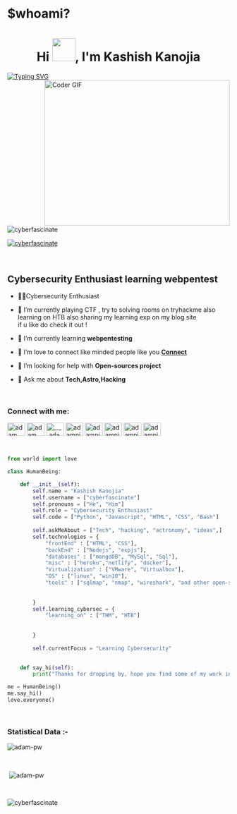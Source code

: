 <h1 align="left">$whoami?</h1>
<h1 align="center">Hi <img src="https://media.giphy.com/media/hvRJCLFzcasrR4ia7z/giphy.gif" width="52px">, I'm Kashish Kanojia</h1>


[![Typing SVG](https://readme-typing-svg.herokuapp.com?font=Ubuntu&color=%2336BCF7&vCenter=true&height=35&lines=%23+whoami;%E2%9C%93+Web+Developer;%E2%9C%93+Pentester;%E2%9C%93+CTF+Player+;%E2%9C%93++;%E2%9C%93++)](https://git.io/typing-svg)
<img align="right" src="https://github.com/rajaprerak/rajaprerak/blob/master/developer.gif" alt="Coder GIF" width="420" height="330">



<br>

<p align="left"> <img src="https://komarev.com/ghpvc/?username=cyberfascinate&label=Profile%20views&color=0e75b6&style=flat" alt="cyberfascinate" /> </p>
<p align="left"> <a href="https://twitter.com/cyberfascinate" target="blank"><img src="https://img.shields.io/twitter/follow/cyberfascinate?logo=twitter&style=for-the-badge" alt="cyberfascinate" /></a> </p>
<br>



Cybersecurity Enthusiast learning webpentest
-------------------------------------------------------------------------------------------------------------------------------------------------------------------------------
-  🐱‍👤Cybersecurity Enthusiast
- 🔭 I’m currently playing CTF , try to solving rooms on tryhackme also learning on HTB also sharing my learning exp on my blog site  <br>if u like do check it out !
- 🌱 I’m currently learning **webpentesting**
- 🤝 I’m love to connect like minded people like you **[Connect](https://www.linkedin.com/in/cyberfascinate/)<br>**

- 🤝 I’m looking for help with **Open-sources project**

- 💬 Ask me about **Tech,Astro,Hacking**


<br>

<h3 align="left">Connect with me:</h3>
<p align="left">
  <a href="https://www.youtube.com/channel/UCnYOx0jmT2w5pVluEtzyTww" target="blank"><img align="center"
      src="https://github.com/rahuldkjain/github-profile-readme-generator/blob/master/src/images/icons/Social/youtube.svg"
      alt="adam pithewan" height="30" width="40" /></a>
  <a href="https://discord.gg/PVnckpZzXG" target="blank"><img align="center"
      src="https://github.com/rahuldkjain/github-profile-readme-generator/blob/master/src/images/icons/Social/discord.svg"
      alt="adam pithen wala" height="30" width="40" /></a>
  <a href="https://instagram.com/cyberfascinate" target="blank"><img align="center"
      src="https://raw.githubusercontent.com/rahuldkjain/github-profile-readme-generator/master/src/images/icons/Social/instagram.svg"
      alt="_._.adam._" height="30" width="40" /></a>
  <a href="https://www.facebook.com/Cyberzfascinate" target="blank"><img align="center"
      src="https://github.com/rahuldkjain/github-profile-readme-generator/blob/master/src/images/icons/Social/facebook.svg"
      alt="adampithewan" height="30" width="40" /></a>
 <a href="https://twitter.com/cyberfascinate" target="blank"><img align="center"
      src="https://raw.githubusercontent.com/rahuldkjain/github-profile-readme-generator/master/src/images/icons/Social/twitter.svg"
      alt="adampithewan" height="30" width="40" /></a>
   <a href="https://www.twitch.tv/cyberfascinate" target="blank"><img align="center"
      src="https://github.com/rahuldkjain/github-profile-readme-generator/blob/master/src/images/icons/Social/twitch.svg"
      alt="adampithewan" height="30" width="40" /></a>
   <a href="https://www.patreon.com/cyberfascinate" target="blank"><img align="center"
      src="https://upload.wikimedia.org/wikipedia/commons/9/94/Patreon_logo.svg"
      alt="adampithewan" height="30" width="40" /></a>
     <a href="https://www.linkedin.com/in/cyberfascinate" target="blank"><img align="center"
      src="https://github.com/rahuldkjain/github-profile-readme-generator/blob/master/src/images/icons/Social/linked-in-alt.svg"
      alt="adampithewan" height="30" width="40" /></a>
</p>

<br>


```python
from world import love

class HumanBeing:

    def __init__(self):
        self.name = "Kashish Kanojia"
        self.username = ["cyberfascinate"]
        self.pronouns = ["He", "Him"]
        self.role = "Cybersecurity Enthusiast"
        self.code = ["Python", "Javascript", "HTML", "CSS", "Bash"]
        
        self.askMeAbout = ["Tech", "hacking", "actronomy", "ideas",]
        self.technologies = {
            "frontEnd" : ["HTML", "CSS"],
            "backEnd" : ["Nodejs", "expjs"],
            "databases" : ["mongoDB", "MySql", "Sql"],
            "misc" : ["heroku","netlify", "docker"],
            "Virtualization" : ["VMware", "Virtualbox"],
            "OS" : ["linux", "win10"],
            "tools" : ["sqlmap", "nmap", "wireshark", "and other open-source"]
            
            
        }
        self.learning_cybersec = {
            "learning_on" : ["THM", "HTB"]
          
            
        }
        
        self.currentFocus = "Learning Cybersecurity"
        

    def say_hi(self):
        print("Thanks for dropping by, hope you find some of my work interesting!!")

me = HumanBeing()
me.say_hi()
love.everyone()
```


<br>

<h3>Statistical Data :-</h3>
<p><img align="center"
    src="https://github-readme-stats.vercel.app/api/top-langs?username=cyberfascinate&show_icons=true&locale=en&bg_color=0d1117&text_color=ffffff&layout=compact"
    alt="adam-pw" 
    bg_color=#808080/></p>

<br>

<p>&nbsp;<img align="center" src="https://github-readme-stats.vercel.app/api?username=cyberfascinate&show_icons=true&locale=en&bg_color=0d1117&text_color=ffffff&repo=convoychat"
    alt="adam-pw" /></p>

<br>

<p><img align="center" src="https://github-readme-streak-stats.herokuapp.com/?user=cyberfascinate&theme=dark&background=0d1117&date_format=M%20j%5B%2C%20Y%5D" alt="cyberfascinate" /></p>
